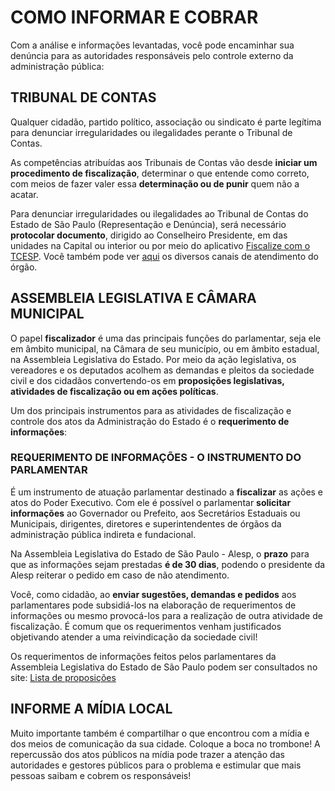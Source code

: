 # COMO INFORMAR E COBRAR

Com a análise e informações levantadas, você pode encaminhar sua denúncia para as autoridades responsáveis pelo controle externo da administração pública:

## TRIBUNAL DE CONTAS

Qualquer cidadão, partido político, associação ou sindicato é parte legítima para denunciar irregularidades ou ilegalidades perante o Tribunal de Contas.

As competências atribuídas aos Tribunais de Contas vão desde  **iniciar um procedimento de fiscalização**, determinar o que entende como correto, com meios de fazer valer essa **determinação ou de punir** quem não a acatar.

Para denunciar irregularidades ou ilegalidades ao Tribunal de Contas do Estado de São Paulo (Representação e Denúncia), será necessário **protocolar documento**, dirigido ao Conselheiro Presidente, em das unidades na Capital ou interior ou por meio do aplicativo [Fiscalize com o TCESP](https://www.tce.sp.gov.br/6524-aplicativo-fiscalize-com-tcesp-recebe-732-denuncias-este-ano). Você também pode ver [aqui](https://www.tce.sp.gov.br/fale-conosco) os diversos canais de atendimento do órgão.

## ASSEMBLEIA LEGISLATIVA E CÂMARA MUNICIPAL

O papel **fiscalizador** é uma das principais funções do parlamentar, seja ele em âmbito municipal, na Câmara de seu município, ou em âmbito estadual, na Assembleia Legislativa do Estado. Por meio da ação legislativa, os vereadores e os deputados acolhem as demandas e pleitos da sociedade civil e dos cidadãos convertendo-os em **proposições legislativas, atividades de fiscalização ou em ações políticas**.

Um dos principais instrumentos para as atividades de fiscalização e controle dos atos da Administração do Estado é o **requerimento de informações**:

### REQUERIMENTO DE INFORMAÇÕES - O INSTRUMENTO DO PARLAMENTAR

É um instrumento de atuação parlamentar destinado a **fiscalizar** as ações e atos do Poder Executivo. Com ele é possível o parlamentar **solicitar informações** ao Governador ou Prefeito, aos Secretários Estaduais ou Municipais, dirigentes, diretores e superintendentes de órgãos da administração pública indireta e fundacional.

Na Assembleia Legislativa do Estado de São Paulo - Alesp, o **prazo** para que as informações sejam prestadas **é de 30 dias**, podendo o presidente da Alesp reiterar o pedido em caso de não atendimento.

Você, como cidadão, ao **enviar sugestões, demandas e pedidos** aos parlamentares pode subsidiá-los na elaboração de requerimentos de informações ou mesmo provocá-los para a realização de outra atividade de fiscalização. É comum que os requerimentos venham justificados objetivando atender a uma reivindicação da sociedade civil!

Os requerimentos de informações feitos pelos parlamentares da Assembleia Legislativa do Estado de São Paulo podem ser consultados no site:  [Lista de proposições](https://www.al.sp.gov.br/alesp/projetos/?tipo=8)

## INFORME A MÍDIA LOCAL

Muito importante também é compartilhar o que encontrou com a mídia e dos meios de comunicação da sua cidade. Coloque a boca no trombone!
A repercussão dos atos públicos na mídia pode trazer a atenção das autoridades e gestores públicos para o problema e estimular que mais pessoas saibam e cobrem os responsáveis!
